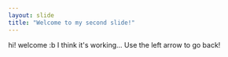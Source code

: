 ```yaml
---
layout: slide
title: "Welcome to my second slide!"
---
```

hi! welcome :b I think it's working...
Use the left arrow to go back!
